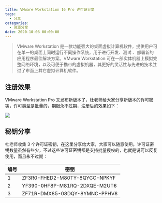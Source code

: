 ```yaml
---
title: VMware Workstation 16 Pro 许可证分享
tags:
  - 分享
categories:
  - 资源分享
date: 2020-10-03 00:00:00
---
```


> VMware Workstation 是一款功能强大的桌面虚拟计算机软件，提供用户可在单一的桌面上同时运行不同操作系统，用于进行开发、测试 、部署新的应用程序最佳解决方案。VMware Workstation 可在一部实体机器上模拟完整网络环境，以及可便于携带的虚拟机器，其更好的灵活性与先进的技术胜过了市面上其它虚拟计算机软件。

<!-- more -->

## 注册效果

VMware Workstation Pro 又发布新版本了，杜老师给大家分享新版本的许可密钥，许可类型是批量的，期限永不过期，注册后的效果如下：

![](https://cdn.dusays.com/2020/10/268-1.jpg)

## 秘钥分享

杜老师收集 3 个许可证密钥，在这里分享给大家，大家可以随意使用。许可证密钥数量虽然有些少，不过这些许可证密钥都是支持批量授权的，也就是说可以反复使用，而且永不过期：

| 编号 | 密钥 |
| - | - |
| 1 | ZF3R0-FHED2-M80TY-8QYGC-NPKYF |
| 2 | YF390-0HF8P-M81RQ-2DXQE-M2UT6 |
| 3 | ZF71R-DMX85-08DQY-8YMNC-PPHV8 |